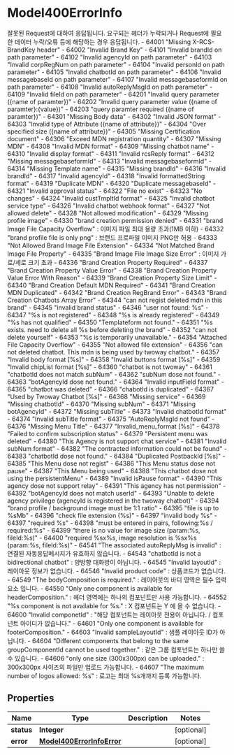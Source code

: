 

# Model400ErrorInfo

잘못된 Request에 대하여 응답됩니다. 요구되는 헤더가 누락되거나 Request에 필요한 데이터 누락/오류 등에 해당하는 경우 응답됩니다. - 64001 \"Missing X-RCS-BrandKey header\" - 64002  \"Invalid Brand Key\"   - 64101  \"Invalid brandId on path parameter\"   - 64102  \"Invalid agencyId on path parameter\"   - 64103  \"Invalid corpRegNum on path parameter\"   - 64104  \"Invalid personId on path parameter\"   - 64105  \"Invalid chatbotId on path parameter\"   - 64106  \"Invalid messagebaseId on path parameter\"   - 64107  \"Invalid messagebaseformId on path parameter\"   - 64108 \"Invalid autoReplyMsgId on path parameter\" - 64109 \"Invalid fileId on path parameter\" - 64201  \"Invalid query parameter ({name of paramter})\"   - 64202  \"Invalid query parameter value ({name of paramter}:{value})\"   - 64203  \"query paramter required ({name of paramter})\"   - 64301  \"Missing Body data\"   - 64302  \"Invalid JSON format\"   - 64303  \"Invalid type of Attribute ({name  of attribute})\"   - 64304  \"Over specified size ({name of attribute})\"   - 64305  \"Missing Certification document\"   - 64306  \"Exceed MDN registration quantity\"   - 64307  \"Missing MDN\"   - 64308  \"Invalid MDN format\"   - 64309  \"Missing chatbot name\"   - 64310  \"Invalid display format\"   - 64311  \"Invalid rcsReply format\"   - 64312  \"Missing messagebaseformId\"   - 64313  \"Invalid messagebaseformId\"   - 64314  \"Missing Template name\"  - 64315  \"Missing brandId\"   - 64316  \"Invalid brandId\"   - 64317  \"Invalid agencyId\"   - 64318  \"Invalid formattedString format\"   - 64319  \"Duplicate MDN\"    - 64320  \"Duplicate messagebaseId\"    - 64321  \"Invalid approval status\"   - 64322  \"File no exist\"   - 64323  \"No changes\"   - 64324  \"Invalid custTmpltId format\"   - 64325  \"Invalid chatbot service type\"   - 64326  \"Invalid chatbot webhook format\"   - 64327  \"Not allowed delete\"   - 64328  \"Not allowed modification\"   - 64329  \"Missing profile image\"   - 64330  \"brand creation permission denied\"   - 64331  \"brand Image File Capacity Overflow\"      : 이미지 파일 최대 용량 초과(1MB 이하)    - 64332  \"brand profile file is only png\"      : 브랜드 프로파일 이미지 PNG만 허용    - 64333  \"Not Allowed Brand Image File Extension\"  - 64334  \"Not Matched Brand Image File Property\"   - 64335  \"Brand Image File Image Size Error\"     : 이미지 가로/세로 크기 초과    - 64336  \"Brand Creation Property Required\"   - 64337  \"Brand Creation Property Value Error\"   - 64338  \"Brand Creation Property Value Error With Reason\"   - 64339  \"Brand Creation Property Size Limit\"   - 64340  \"Brand Creation Default MDN Required\"   - 64341  \"Brand Creation MDN Duplicated\"   - 64342  \"Brand Creation RegBrand Error\"   - 64343  \"Brand Creation Chatbots Array Error\"   - 64344  \"can not regist deleted mdn in this brand\" - 64345  \"invalid brand status\" - 64346  \"user not found: %s\" - 64347  \"%s is not registered\" - 64348  \"%s is already registered\" - 64349  \"%s has not qualified\" - 64350 \"Templateform not found.\" - 64351  \"%s exists. need to delete all %s before deleting the brand\" - 64352  \"can not delete yourself\" - 64353  \"%s is temporarily unavailable.\" - 64354 \"Attached File Capacity Overflow\" - 64355 \"Not allowed file extension\" - 64356 \"can not deleted chatbot. This mdn is being used by twoway chatbot.\" - 64357 \"Invalid body format [%s]\" - 64358 \"Invalid buttons format [%s]\" - 64359 \"Invalid chipList format [%s]\" - 64360 \"chatbot is not twoway\" - 64361 \"chatbotId does not match subNum\" - 64362 \"subNum dose not found.\" - 64363 \"botAgencyId dose not found.\" - 64364 \"Invalid inputField format\" - 64365 \"chatbot was deleted\" - 64366 \"chabotId is duplicated\" - 64367 \"Used by Twoway Chatbot [%s]\" - 64368 \"Missing service\" - 64369 \"Missing chatbotId\" - 64370 \"Missing subNum\" - 64371 \"Missing botAgencyId\" - 64372 \"Missing subTitle\" - 64373 \"Invalid chatbotId format\" - 64374 \"Invalid subTitle format\" - 64375 \"AutoReplyMsgId not found\" - 64376 \"Missing Menu Title\" - 64377 \"Invalid_menu_format [%s]\" - 64378 \"Failed to confirm subscription status\" - 64379 \"Persistent menu was deleted\" - 64380 \"This Agency is not support chat service\" - 64381 \"Invalid subNum format\" - 64382 \"The contracted information could not be found\" - 64383 \"chatbotId dose not found.\" - 64384 \"Duplicated PostbackId [%s]\" - 64385 \"This Menu dose not regist\" - 64386 \"This Menu status dose not pause\" - 64387 \"This Menu being used\" - 64388 \"This chatbot dose not using the persistentMenu\" - 64389 \"Invalid isPause format\" - 64390 \"This agency dose not support relay\" - 64391 \"This agency has not permission\" - 64392 \"botAgencyId does not match userId\" - 64393 \"Unable to delete agency privilege (agencyId is registered in the twoway chatbot)\" - 64394 \"brand profile / background image must be 1:1 ratio\" - 64395 \"file is up to %sMb\" - 64396 \"check file extension (%s)\" - 64397 \"invalid body %s\" - 64397 \"required %s\" - 64398 \"must be entered in pairs, following:%s / required:%s\" - 64399 \"there is no value for image size (param:%s, fileId:%s)\" - 64400 \"required %sx%s,  image resolution is %sx%s (param:%s, fileId:%s)\" - 64541 \"The associated autoReplyMsg is invalid\"   : 연결된 자동응답메시지가 유효하지 않습니다.  - 64543 \"chatbotId is not a bidirectional chatbot\"   : 양방향 대화방이 아닙니다.   - 64545 \"Invalid layoutId\"   : 레이아웃 정보가 없습니다.  - 64546 \"Invalid product code\"     : 상품코드가 없습니다.  - 64549 \"The bodyComposition is required.\"   : 레이아웃의 바디 영역은 필수 입력요소 입니다.        - 64550 \"Only one component is available for headerComposition.\"   : 헤더 영역에는 하나의 컴포넌트만 사용 가능합니다.        - 64552 \"%s component is not available for %s.\"   : X 컴포넌트는 Y 에 올 수 없습니다.        - 64600 \"Invalid componetId\"   : \"해당 컴포넌트는 레이아웃 전용이 아닙니다. / 컴포넌트 아이디가 없습니다.\"        - 64601 \"Only one component is available for footerComposition.\" - 64603 \"Invalid sampleLayoutId\"   : 샘플 레이아웃 ID가 아닙니다.  - 64604 \"Different components that belong to the same groupComponentId cannot be used together.\"   : 같은 그룹 컴포넌트는 하나만 쓸 수 있습니다.       - 64606 \"only one size (300x300px) can be uploaded.\"   : 300x300px 사이즈의 파일만 업로드 가능합니다.      - 64607 \"The maximum number of logos allowed: %s\"   : 로고는 최대 %s개까지 등록 가능합니다. 

## Properties

| Name | Type | Description | Notes |
|------------ | ------------- | ------------- | -------------|
|**status** | **Integer** |  |  [optional] |
|**error** | [**Model400ErrorInfoError**](Model400ErrorInfoError.md) |  |  [optional] |



